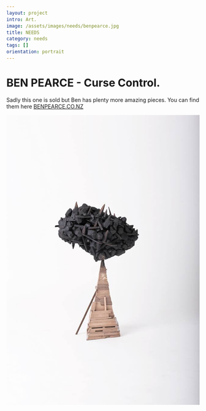 ```yaml
---
layout: project
intro: Art.  
image: /assets/images/needs/benpearce.jpg
title: NEEDS
category: needs
tags: []
orientation: portrait
---
```


# BEN PEARCE - Curse Control.

Sadly this one is sold but Ben has plenty more amazing pieces. You can find them here <a href="http://www.benpearce.co.nz/" target="_blank">BENPEARCE.CO.NZ</a>

![](/assets/images/needs/benpearce.jpg)

